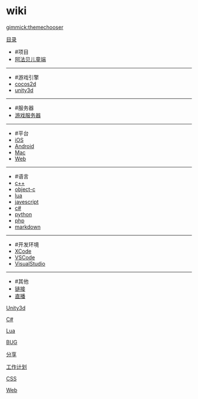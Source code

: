 # wiki

[gimmick:themechooser](主题)

[目录]()

* #项目
* [阿法贝儿童端](wiki/项目/阿法贝儿童端/index.md)
 - - -
* #游戏引擎
* [cocos2d](wiki/游戏引擎/cocos2d/cocos2d.md)
* [unity3d](wiki/游戏引擎/unity3d/unity3d.md)
 - - -
* #服务器
* [游戏服务器](wiki/游戏服务器/游戏服务器.md)
 - - -
* #平台
* [iOS](wiki/平台/ios/ios.md)
* [Android](wiki/平台/android/android.md)
* [Mac](wiki/平台/mac/mac.md)
* [Web](wiki/平台/web/web.md)
 - - -
* #语言
* [c++](wiki/语言/cpp/cpp.md)
* [object-c](wiki/语言/oc/oc.md)
* [lua](wiki/语言/lua/lua.md)
* [javescript](wiki/语言/js/js.md)
* [c#](wiki/语言/cshap/cshap.md)
* [python](wiki/语言/python/python.md)
* [php](wiki/语言/php/php.md)
* [markdown](wiki/语言/markdown/markdown.md)
- - -
* #开发环境
* [XCode](wiki/开发环境/xcode.md)
* [VSCode](wiki/开发环境/vscode.md)
* [VisualStudio](wiki/开发环境/visualstudio.md)
- - -
* #其他
* [链接](wiki/其他/link.md)
* [直播](wiki/直播.md)

[Unity3d](wiki/游戏引擎/unity3d/unity3d.md)

[C#](wiki/语言/cshap/cshap.md)

[Lua](wiki/语言/lua/lua.md)

[BUG](wiki/工作日常/bug.md)

[分享](wiki/工作日常/分享.md)

[工作计划](wiki/工作日常/工作计划.md)

[CSS](wiki/语言/css/css.md)

[Web](wiki/Web/web.md)
